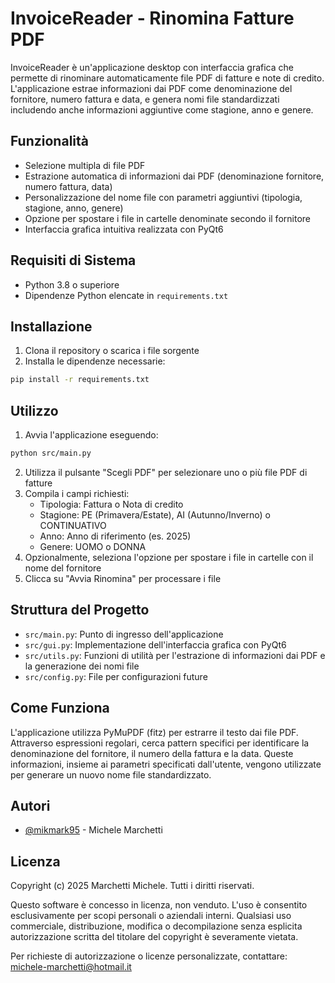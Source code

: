 
# InvoiceReader - Rinomina Fatture PDF

InvoiceReader è un'applicazione desktop con interfaccia grafica che permette di rinominare automaticamente file PDF di fatture e note di credito. L'applicazione estrae informazioni dai PDF come denominazione del fornitore, numero fattura e data, e genera nomi file standardizzati includendo anche informazioni aggiuntive come stagione, anno e genere.

## Funzionalità

- Selezione multipla di file PDF
- Estrazione automatica di informazioni dai PDF (denominazione fornitore, numero fattura, data)
- Personalizzazione del nome file con parametri aggiuntivi (tipologia, stagione, anno, genere)
- Opzione per spostare i file in cartelle denominate secondo il fornitore
- Interfaccia grafica intuitiva realizzata con PyQt6

## Requisiti di Sistema

- Python 3.8 o superiore
- Dipendenze Python elencate in `requirements.txt`

## Installazione

1. Clona il repository o scarica i file sorgente
2. Installa le dipendenze necessarie:

```bash
pip install -r requirements.txt
```

## Utilizzo

1. Avvia l'applicazione eseguendo:

```bash
python src/main.py
```

2. Utilizza il pulsante "Scegli PDF" per selezionare uno o più file PDF di fatture
3. Compila i campi richiesti:
   - Tipologia: Fattura o Nota di credito
   - Stagione: PE (Primavera/Estate), AI (Autunno/Inverno) o CONTINUATIVO
   - Anno: Anno di riferimento (es. 2025)
   - Genere: UOMO o DONNA
4. Opzionalmente, seleziona l'opzione per spostare i file in cartelle con il nome del fornitore
5. Clicca su "Avvia Rinomina" per processare i file

## Struttura del Progetto

- `src/main.py`: Punto di ingresso dell'applicazione
- `src/gui.py`: Implementazione dell'interfaccia grafica con PyQt6
- `src/utils.py`: Funzioni di utilità per l'estrazione di informazioni dai PDF e la generazione dei nomi file
- `src/config.py`: File per configurazioni future

## Come Funziona

L'applicazione utilizza PyMuPDF (fitz) per estrarre il testo dai file PDF. Attraverso espressioni regolari, cerca pattern specifici per identificare la denominazione del fornitore, il numero della fattura e la data. Queste informazioni, insieme ai parametri specificati dall'utente, vengono utilizzate per generare un nuovo nome file standardizzato.

## Autori

- [@mikmark95](https://github.com/mikmark95) - Michele Marchetti

## Licenza

Copyright (c) 2025 Marchetti Michele. Tutti i diritti riservati.

Questo software è concesso in licenza, non venduto. L'uso è consentito esclusivamente per scopi personali o aziendali interni. Qualsiasi uso commerciale, distribuzione, modifica o decompilazione senza esplicita autorizzazione scritta del titolare del copyright è severamente vietata.

Per richieste di autorizzazione o licenze personalizzate, contattare: michele-marchetti@hotmail.it

